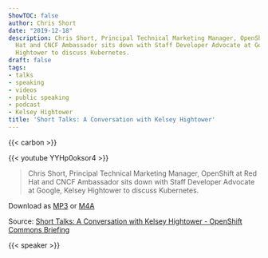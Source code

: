 ```yaml
---
ShowTOC: false
author: Chris Short
date: "2019-12-18"
description: Chris Short, Principal Technical Marketing Manager, OpenShift at Red
  Hat and CNCF Ambassador sits down with Staff Developer Advocate at Google, Kelsey
  Hightower to discuss Kubernetes.
draft: false
tags:
- talks
- speaking
- videos
- public speaking
- podcast
- Kelsey Hightower
title: 'Short Talks: A Conversation with Kelsey Hightower'
---
```


{{< carbon >}}

{{< youtube YYHp0oksor4 >}}

> Chris Short, Principal Technical Marketing Manager, OpenShift at Red Hat and CNCF Ambassador sits down with Staff Developer Advocate at Google, Kelsey Hightower to discuss Kubernetes.

Download as [MP3](https://shortcdn.com/chrisshort/Short-Talks-A-Conversation-with-Kelsey-Hightower-OpenShift-Commons-Briefing.mp3) or [M4A](https://shortcdn.com/chrisshort/Short-Talks-A-Conversation-with-Kelsey-Hightower-OpenShift-Commons-Briefing.m4a)

Source: [Short Talks: A Conversation with Kelsey Hightower - OpenShift Commons Briefing](https://youtu.be/YYHp0oksor4)  

{{< speaker >}}

